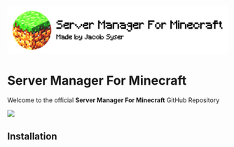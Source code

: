 <picture>
  <source media="(prefers-color-scheme: dark)" srcset="https://github.com/jaythemanchs/jaythemanchs.github.io/blob/main/assets/icons/logo_wide_dark.png?raw=true">
  <source media="(prefers-color-scheme: light)" srcset="https://github.com/jaythemanchs/jaythemanchs.github.io/blob/main/assets/icons/logo_wide.png?raw=true">
  <img alt="Shows an illustrated sun in light color mode and a moon with stars in dark color mode." src="https://github.com/jaythemanchs/jaythemanchs.github.io/blob/main/assets/icons/logo_wide.png?raw=true">
</picture>

# Server Manager For Minecraft
Welcome to the official **Server Manager For Minecraft** GitHub Repository 

[![](https://github.com/github/choosealicense.com/workflows/Build%20and%20Test/badge.svg)](https://github.com/github/choosealicense.com/actions?query=workflow%3ABuild%20and%20Test)

## Installation

